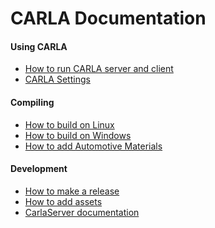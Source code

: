 CARLA Documentation
===================

#### Using CARLA

  * [How to run CARLA server and client](release_readme.md)
  * [CARLA Settings](carla_settings.md)

#### Compiling

  * [How to build on Linux](how_to_build_on_linux.md)
  * [How to build on Windows](how_to_build_on_windows.md)
  * [How to add Automotive Materials](how_to_add_automotive_materials.md)

#### Development

  * [How to make a release](how_to_make_a_release.md)
  * [How to add assets](how_to_add_assets.md)
  * [CarlaServer documentation](carla_server.md)
